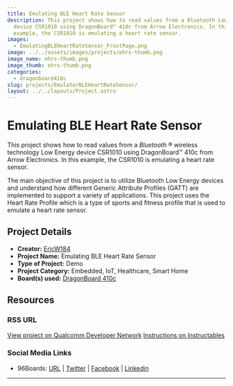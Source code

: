 ```yaml
---
title: Emulating BLE Heart Rate Sensor
description: This project shows how to read values from a Bluetooth Low Energy
  device CSR1010 using DragonBoard™ 410c from Arrow Electronics. In this
  example, the CSR1010 is emulating a heart rate sensor.
images:
  - EmulatingBLEHeartRateSensor_FrontPage.png
image: ../../assets/images/projects/ehrs-thumb.png
image_name: ehrs-thumb.png
image_thumb: ehrs-thumb.png
categories:
  - dragonboard410c
slug: projects/EmulatorBLEHeartRateSensor/
layout: ../../layouts/Project.astro
---
```

# Emulating BLE Heart Rate Sensor

This project shows how to read values from a _Bluetooth_ ® wireless technology Low Energy device CSR1010 using DragonBoard™ 410c from Arrow Electronics. In this example, the CSR1010
is emulating a heart rate sensor.

The main objective of this project is to utilize Bluetooth Low Energy devices and understand how different Generic Attribute Profiles (GATT) are implemented to
support a variety of applications. This project uses the Heart Rate Profile which is a type of sports and fitness profile that is used to emulate a heart rate
sensor.

## Project Details

- **Creator:** [EricW184](https://www.instructables.com/member/EricW184/)
- **Project Name:** Emulating BLE Heart Rate Sensor
- **Type of Project:** Demo
- **Project Category:** Embedded, IoT, Healthcare, Smart Home
- **Board(s) used:** [DragonBoard 410c](https://www.96boards.org/product/dragonboard410c/)

## Resources

### RSS URL

[View project on Qualcomm Developer Network](https://developer.qualcomm.com/project/emulating-ble-heart-rate-sensor)
[Instructions on Instructables](https://www.instructables.com/id/Reading-Values-From-a-BLE-Device-Using-CSR1010-and/)

### Social Media Links

- 96Boards: [URL](https://www.96boards.org/) &#124; [Twitter](https://twitter.com/96boards) &#124; [Facebook](https://www.facebook.com/96Boards) &#124; [Linkedin](https://www.linkedin.com/company/{{site.linkedin_username}}/)


***
